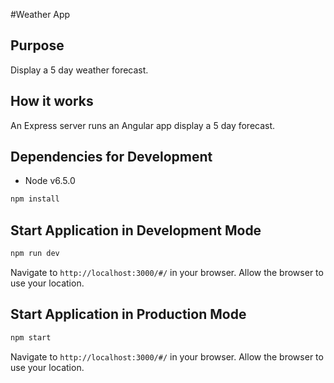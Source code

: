 #Weather App

## Purpose

Display a 5 day weather forecast.

## How it works

An Express server runs an Angular app display a 5 day forecast.

## Dependencies for Development

* Node v6.5.0

```sh
npm install
```

## Start Application in Development Mode
```sh
npm run dev
```

Navigate to `http://localhost:3000/#/` in your browser. Allow the browser to use your location.

## Start Application in Production Mode
```sh
npm start
```

Navigate to `http://localhost:3000/#/` in your browser. Allow the browser to use your location.
